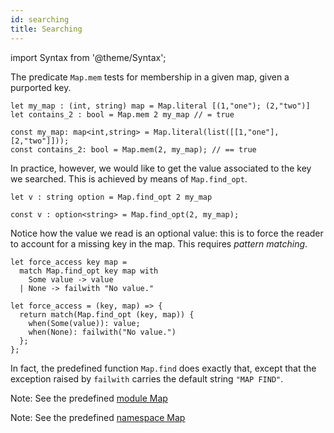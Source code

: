 ```yaml
---
id: searching
title: Searching
---
```


import Syntax from '@theme/Syntax';

The predicate `Map.mem` tests for membership in a given map, given a
purported key.

<Syntax syntax="cameligo">

```cameligo group=map_searching
let my_map : (int, string) map = Map.literal [(1,"one"); (2,"two")]
let contains_2 : bool = Map.mem 2 my_map // = true
```

</Syntax>

<Syntax syntax="jsligo">

```jsligo group=map_searching
const my_map: map<int,string> = Map.literal(list([[1,"one"],[2,"two"]]));
const contains_2: bool = Map.mem(2, my_map); // == true
```

</Syntax>

In practice, however, we would like to get the value associated to the
key we searched. This is achieved by means of `Map.find_opt`.

<Syntax syntax="cameligo">

```cameligo group=map_searching
let v : string option = Map.find_opt 2 my_map
```

</Syntax>

<Syntax syntax="jsligo">

```jsligo group=map_searching
const v : option<string> = Map.find_opt(2, my_map);
```

</Syntax>

Notice how the value we read is an optional value: this is to force
the reader to account for a missing key in the map. This requires
*pattern matching*.

<Syntax syntax="cameligo">

```cameligo group=map_searching
let force_access key map =
  match Map.find_opt key map with
    Some value -> value
  | None -> failwith "No value."
```

</Syntax>

<Syntax syntax="jsligo">

```jsligo group=maps
let force_access = (key, map) => {
  return match(Map.find_opt (key, map)) {
    when(Some(value)): value;
    when(None): failwith("No value.")
  };
};
```

</Syntax>

In fact, the predefined function `Map.find` does exactly that, except
that the exception raised by `failwith` carries the default string
`"MAP FIND"`.

<Syntax syntax="cameligo">

Note: See the predefined
[module Map](../reference/map-reference)

</Syntax>

<Syntax syntax="jsligo">

Note: See the predefined
[namespace Map](../reference/map-reference)

</Syntax>
